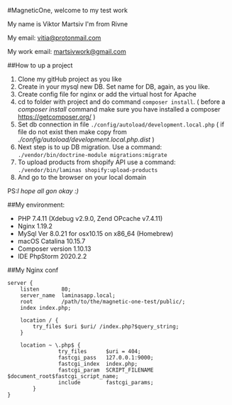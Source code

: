 #MagneticOne, welcome to my test work

My name is Viktor Martsiv I'm from Rivne

My email: vitia@protonmail.com

My work email: martsivwork@gmail.com

##How to up a project
1. Clone my gitHub project as you like
2. Create in your mysql new DB. Set name for DB, again, as you like.
3. Create config file for nginx or add the virtual host for Apache
4. cd to folder with project and do command ``composer install``. ( before a _composer install_  command make sure you have installed a composer
https://getcomposer.org/ )
5. Set db connection in file `./config/autoload/development.local.php` ( if file do not exist then make copy from  _./config/autoload/development.local.php.dist_ )  
6. Next step is to up DB migration. Use a command: ` ./vendor/bin/doctrine-module migrations:migrate ` 
7. To upload products from shopify API use a command: `./vendor/bin/laminas shopify:upload-products `
8. And go to the browser on your local domain
 
 PS:_I hope all gon okay :)_

##My environment: 
- PHP 7.4.11 (Xdebug v2.9.0, Zend OPcache v7.4.11) 
- Nginx 1.19.2
- MySql  Ver 8.0.21 for osx10.15 on x86_64 (Homebrew)
- macOS Catalina 10.15.7
- Composer version 1.10.13
- IDE PhpStorm 2020.2.2

##My Nginx conf
```
server {
	listen       80;
	server_name  laminasapp.local;
	root         /path/to/the/magnetic-one-test/public/;
	index index.php;

	location / {
		try_files $uri $uri/ /index.php?$query_string;
	}

	location ~ \.php$ {	
                try_files      $uri = 404;
                fastcgi_pass   127.0.0.1:9000;
                fastcgi_index  index.php;
                fastcgi_param  SCRIPT_FILENAME $document_root$fastcgi_script_name;
                include        fastcgi_params;
        }
}
```

